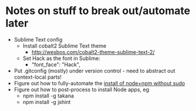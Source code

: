
# Notes on stuff to break out/automate later

- Sublime Text config
	- Install cobalt2 Sublime Text theme
  		- http://wesbos.com/cobalt2-theme-sublime-text-2/
	- Set Hack as the font in Sublime:
  		- "font_face": "Hack",
- Put .gitconfig (mostly) under version control - need to abstract out context-local parts!
- Figure out how to fully-automate the [install of node+npm without sudo](http://www.johnpapa.net/how-to-use-npm-global-without-sudo-on-osx/)
- Figure out how to post-process to install Node apps, eg
  - npm install -g takana
  - npm install -g jshint
  
